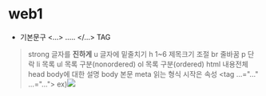 # web1
- 기본문구 <...> ..... </...> TAG      

> strong 글자를 **진하게**
> u      글자에 밑줄치기
> h 1~6  제목크기 조절 
> br     줄바꿈
> p      단락
> li     목록
> ul     목록 구분(nonordered)
> ol     목록 구분(ordered)
> html   내용전체
> head   body에 대한 설명
> body   본문
> meta   읽는 형식
> 시작은 <!doctype html>
> 속성 <tag ...="..."  ...="...">
> ex)<img src="주소" width="크기">
